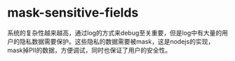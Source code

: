 # mask-sensitive-fields

系统的复杂性越来越高，通过log的方式来debug至关重要，但是log中有大量的用户的隐私数据需要保护。这些隐私的数据需要被mask，这是nodejs的实现，mask掉PII的数据，方便调试，同时也保证了用户的安全性。